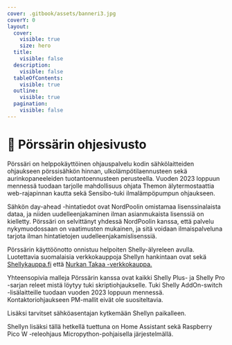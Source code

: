 ```yaml
---
cover: .gitbook/assets/banneri3.jpg
coverY: 0
layout:
  cover:
    visible: true
    size: hero
  title:
    visible: false
  description:
    visible: false
  tableOfContents:
    visible: true
  outline:
    visible: true
  pagination:
    visible: false
---
```


# 🔌 Pörssärin ohjesivusto

Pörssäri on helppokäyttöinen ohjauspalvelu kodin sähkölaitteiden ohjaukseen pörssisähkön hinnan, ulkolämpötilaennusteen sekä aurinkopaneeleiden tuotantoennusteen perusteella. Vuoden 2023 loppuun mennessä tuodaan tarjolle mahdollisuus ohjata Themon älytermostaattia web-rajapinnan kautta sekä Sensibo-tuki ilmalämpöpumpun ohjaukseen.

Sähkön day-ahead -hintatiedot ovat NordPoolin omistamaa lisenssinalaista dataa, ja niiden uudelleenjakaminen ilman asianmukaista lisenssiä on kielletty. Pörssäri on selvittänyt yhdessä NordPoolin kanssa, että palvelu nykymuodossaan on vaatimusten mukainen, ja sitä voidaan ilmaispalveluna tarjota ilman hintatietojen uudelleenjakamislisenssiä.

Pörssärin käyttöönotto onnistuu helpoiten Shelly-älyreleen avulla. Luotettavia suomalaisia verkkokauppoja Shellyn hankintaan ovat sekä [Shellykauppa.fi](https://shellykauppa.fi) että [Nurkan Takaa -verkkokauppa.](https://verkkokauppa.nurkantakaa.fi/)

Yhteensopivia malleja Pörssärin kanssa ovat kaikki Shelly Plus- ja Shelly Pro -sarjan releet mistä löytyy tuki skriptiohjaukselle. Tuki Shelly AddOn-switch -lisälaitteille tuodaan vuoden 2023 loppuun mennessä. Kontaktoriohjaukseen PM-mallit eivät ole suositeltavia.&#x20;

Lisäksi tarvitset sähköasentajan kytkemään Shellyn paikalleen.&#x20;

Shellyn lisäksi tällä hetkellä tuettuna on Home Assistant sekä Raspberry Pico W -releohjaus Micropython-pohjaisella järjestelmällä.
